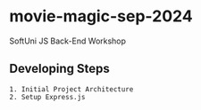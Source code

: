 # movie-magic-sep-2024
SoftUni JS Back-End Workshop


## Developing Steps
    1. Initial Project Architecture
    2. Setup Express.js